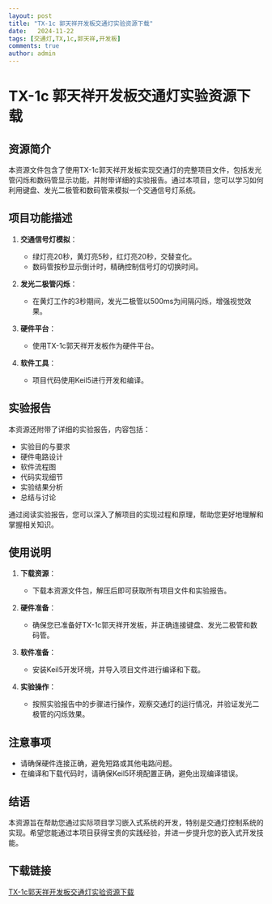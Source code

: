 ```yaml
---
layout: post
title: "TX-1c 郭天祥开发板交通灯实验资源下载"
date:   2024-11-22
tags: [交通灯,TX,1c,郭天祥,开发板]
comments: true
author: admin
---
```

# TX-1c 郭天祥开发板交通灯实验资源下载

## 资源简介

本资源文件包含了使用TX-1c郭天祥开发板实现交通灯的完整项目文件，包括发光管闪烁和数码管显示功能，并附带详细的实验报告。通过本项目，您可以学习如何利用键盘、发光二极管和数码管来模拟一个交通信号灯系统。

## 项目功能描述

1. **交通信号灯模拟**：
   - 绿灯亮20秒，黄灯亮5秒，红灯亮20秒，交替变化。
   - 数码管按秒显示倒计时，精确控制信号灯的切换时间。

2. **发光二极管闪烁**：
   - 在黄灯工作的3秒期间，发光二极管以500ms为间隔闪烁，增强视觉效果。

3. **硬件平台**：
   - 使用TX-1c郭天祥开发板作为硬件平台。

4. **软件工具**：
   - 项目代码使用Keil5进行开发和编译。

## 实验报告

本资源还附带了详细的实验报告，内容包括：
- 实验目的与要求
- 硬件电路设计
- 软件流程图
- 代码实现细节
- 实验结果分析
- 总结与讨论

通过阅读实验报告，您可以深入了解项目的实现过程和原理，帮助您更好地理解和掌握相关知识。

## 使用说明

1. **下载资源**：
   - 下载本资源文件包，解压后即可获取所有项目文件和实验报告。

2. **硬件准备**：
   - 确保您已准备好TX-1c郭天祥开发板，并正确连接键盘、发光二极管和数码管。

3. **软件准备**：
   - 安装Keil5开发环境，并导入项目文件进行编译和下载。

4. **实验操作**：
   - 按照实验报告中的步骤进行操作，观察交通灯的运行情况，并验证发光二极管的闪烁效果。

## 注意事项

- 请确保硬件连接正确，避免短路或其他电路问题。
- 在编译和下载代码时，请确保Keil5环境配置正确，避免出现编译错误。

## 结语

本资源旨在帮助您通过实际项目学习嵌入式系统的开发，特别是交通灯控制系统的实现。希望您能通过本项目获得宝贵的实践经验，并进一步提升您的嵌入式开发技能。

## 下载链接

[TX-1c郭天祥开发板交通灯实验资源下载](https://pan.quark.cn/s/91f398761127)